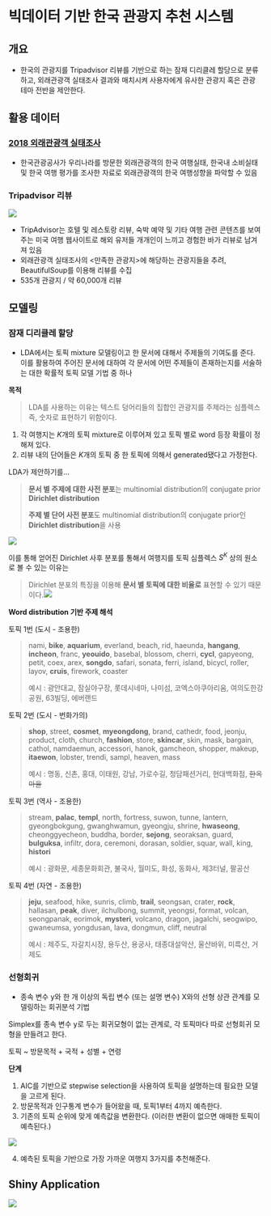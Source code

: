 # 빅데이터 기반 한국 관광지 추천 시스템

## 개요

- 한국의 관광지를 Tripadvisor 리뷰를 기반으로 하는 잠재 디리클레 할당으로 분류하고, 외래관광객 실태조사 결과와 매치시켜 사용자에게 유사한 관광지 혹은 관광 테마 전반을 제안한다.



## 활용 데이터

### [2018 외래관광객 실태조사](https://kto.visitkorea.or.kr/kor/notice/data/statis/tstatus/forstatus/board/view.kto?id=431236&isNotice=false&instanceId=295&rnum=5)

- 한국관광공사가 우리나라를 방문한 외래관광객의 한국 여행실태, 한국내 소비실태 및 한국 여행 평가를 조사한 자료로 외래관광객의 한국 여행성향을 파악할 수 있음




### Tripadvisor 리뷰

![](/Users/jaewonheo/Documents/yonsei-tour/mid_report_fig/trip_crawl.png)

- TripAdvisor는 호텔 및 레스토랑 리뷰, 숙박 예약 및 기타 여행 관련 콘텐츠를 보여주는 미국 여행 웹사이트로 해외 유저들 개개인이 느끼고 경험한 바가 리뷰로 남겨져 있음
- 외래관광객 실태조사의 <만족한 관광지>에 해당하는 관광지들을 추려, BeautifulSoup를 이용해 리뷰를 수집
- 535개 관광지 / 약 60,000개 리뷰



## 모델링

### 잠재 디리클레 할당

- LDA에서는 토픽 mixture 모델링이고 한 문서에 대해서 주제들의 기여도를 준다. 이를 활용하여 주어진 문서에 대하여 각 문서에 어떤 주제들이 존재하는지를 서술하는 대한 확률적 토픽 모델 기법 중 하나

**목적**

> LDA를 사용하는 이유는 텍스트 덩어리들의 집합인 관광지를 주제라는 심플렉스 즉, 숫자로 표현하기 위함이다.

1. 각 여행지는 $K$개의 토픽 mixture로 이루어져 있고 토픽 별로 word 등장 확률이 정해져 있다.
2. 리뷰 내의 단어들은 $K$개의 토픽 중 한 토픽에 의해서 generated됐다고 가정한다.  

LDA가 제안하기를...

> **문서 별 주제에 대한 사전 분포**는 multinomial distribution의 conjugate prior **Dirichlet distribution**
>
> **주제 별 단어 사전 분포**도 multinomial distribution의 conjugate prior인 **Dirichlet distribution**을 사용

![](https://drive.google.com/uc?export=view&id=1C8p5QPQPmrzPIY2yJTUkp3JxBMbEYoWi)

이를 통해 얻어진 Dirichlet 사후 분포를 통해서 여행지를 토픽 심플렉스 $S^K$ 상의 원소로 볼 수 있는 이유는 

> Dirichlet 분포의 특징을 이용해 **문서 별 토픽에 대한 비율로** 표현할 수 있기 때문이다.![](https://drive.google.com/uc?export=view&id=1egNb9KzwJJVJjv0zHed3kDnx5b7w7r3K)

**Word distribution 기반 주제 해석**

토픽 1번 (도시 - 조용한)

> nami, **bike**, **aquarium**, everland, beach, rid, haeunda, **hangang**, **incheon**, franc, **yeouido**, basebal, blossom, cherri, **cycl**, gapyeong, petit, coex, arex, **songdo**, safari, sonata, ferri, island, bicycl, roller, layov, **cruis**, firework, coaster
>
> 예시 : 광안대교, 잠실야구장, 롯데시네마, 나미섬, 코엑스아쿠아리움, 여의도한강공원, 63빌딩, 에버랜드

토픽 2번 (도시 - 번화가의)

> **shop**, street, **cosmet**, **myeongdong**, brand, cathedr, food, jeonju, product, cloth, church, **fashion**, store, **skincar**, skin, mask, bargain, cathol, namdaemun, accessori, hanok, gamcheon, shopper, makeup, **itaewon**, lobster, trendi, sampl, heaven, mass
>
> 예시 : 명동, 신촌, 홍대, 이태원, 강남, 가로수길, 청담패션거리, 현대백화점, ~~한옥마을~~

토픽 3번 (역사 - 조용한)

> stream, **palac**, **templ**, north, fortress, suwon, tunne, lantern, gyeongbokgung, gwanghwamun, gyeongju, shrine, **hwaseong**, cheonggyecheon, buddha, border, **sejong**, seoraksan, guard, **bulguksa**, infiltr, dora, ceremoni, dorasan, soldier, squar, wall, king, **histori**
>
> 예시 : 광화문, 세종문화회관, 불국사, 월미도, 화성, 동화사, 제3터널, 팔공산

토픽 4번 (자연 - 조용한)

> **jeju**, seafood, hike, sunris, climb, **trail**, seongsan, crater, **rock**, hallasan, **peak**, diver, ilchulbong, summit, yeongsi, format, volcan, seongpanak, eorimok, **mysteri**, volcano, dragon, jagalchi, seogwipo, gwaneumsa, yongdusan, lava, dongmun, cliff, neutral
>
> 예시 : 제주도, 자갈치시장, 용두산, 용궁사, 태종대설악산, 울산바위, 미륵산, 거제도

### 선형회귀

- 종속 변수 y와 한 개 이상의 독립 변수 (또는 설명 변수) X와의 선형 상관 관계를 모델링하는 회귀분석 기법

Simplex를 종속 변수 y로 두는 회귀모형이 없는 관계로,  각 토픽마다 따로 선형회귀 모형을 만들려고 한다.

토픽 ~ 방문목적 + 국적 + 성별 + 연령

**단계**

1. AIC를 기반으로 stepwise selection을 사용하여 토픽을 설명하는데 필요한 모델을 고르게 된다.
2. 방문목적과 인구통계 변수가 들어왔을 때, 토픽1부터 4까지 예측한다.
3. 기존의 토픽 순위에 맞게 예측값을 변환한다. (이러한 변환이 없으면 애매한 토픽이 예측된다.)

![](https://drive.google.com/uc?export=view&id=1mpTWn5t7XBcQ9HfK1EvbeNLLWkFbZwXr)

4. 예측된 토픽을 기반으로 가장 가까운 여행지 3가지를 추천해준다.

## Shiny Application

![](/Users/jaewonheo/Documents/yonsei-tour/mid_report_fig/prototype.png)



